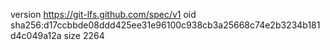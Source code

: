 version https://git-lfs.github.com/spec/v1
oid sha256:d17ccbbde08ddd425ee31e96100c938cb3a25668c74e2b3234b181d4c049a12a
size 2264
